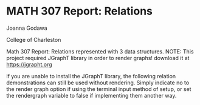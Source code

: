 # MATH 307 Report: Relations
Joanna Godawa 
  
College of Charleston
  
Math 307 Report: Relations represented with 3 data structures. 
NOTE: This project required JGraphT library in order to render graphs!
      download it at https://jgrapht.org
     
 if you are unable to install the JGraphT library, the following relation demonstrations can still be used 
 without rendering. Simply indicate no to the render graph option if using the terminal input method of setup, 
 or set the rendergraph variable to false if implementing them another way. 
